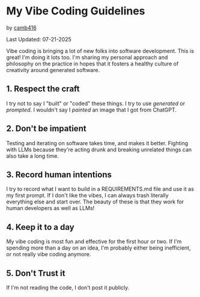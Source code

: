 # My Vibe Coding Guidelines
by [camb416](https://github.com/camb416)

Last Updated: 07-21-2025

Vibe coding is bringing a lot of new folks into software development. This is great! I'm doing it lots too. I'm sharing my personal approach and philosophy on the practice in hopes that it fosters a healthy culture of creativity around generated software.

## 1. Respect the craft

I try not to say I "built" or "coded" these things. I try to use _generated_ or _prompted_. I wouldn't say I _painted_ an image that I got from ChatGPT.

## 2. Don't be impatient

Testing and iterating on software takes time, and makes it better. Fighting with LLMs because they're acting drunk and breaking unrelated things can also take a long time. 

## 3. Record human intentions

I try to record what I want to build in a REQUIREMENTS.md file and use it as my first prompt. If I don't like the vibes, I can always trash literally everything else and start over. The beauty of these is that they work for human developers as well as LLMs!

## 4. Keep it to a day

My vibe coding is most fun and effective for the first hour or two. If I'm spending more than a day on an idea, I'm probably either being inefficient, or not really vibe coding anymore.

## 5. Don't Trust it

If I'm not reading the code, I don't post it publicly. 